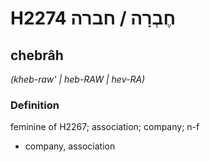 # H2274 חֶבְרָה / חברה

## chebrâh

_(kheb-raw' | heb-RAW | hev-RA)_

### Definition

feminine of H2267; association; company; n-f

- company, association
